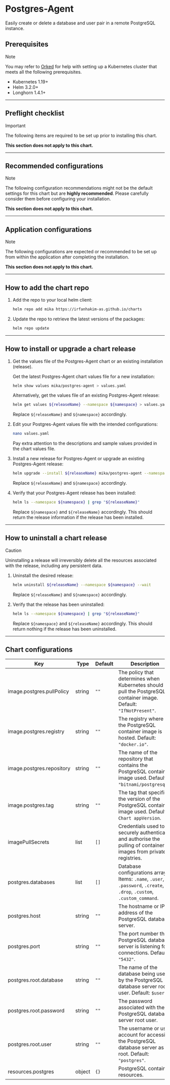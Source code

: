 # Postgres-Agent

Easily create or delete a database and user pair in a remote PostgreSQL instance.

## Prerequisites

> [!NOTE]  
> You may refer to [Orked](https://github.com/irfanhakim-as/orked) for help with setting up a Kubernetes cluster that meets all the following prerequisites.

- Kubernetes 1.19+
- Helm 3.2.0+
- Longhorn 1.4.1+

---

## Preflight checklist

> [!IMPORTANT]  
> The following items are required to be set up prior to installing this chart.

**This section does not apply to this chart.**

---

## Recommended configurations

> [!NOTE]  
> The following configuration recommendations might not be the default settings for this chart but are **highly recommended**. Please carefully consider them before configuring your installation.

**This section does not apply to this chart.**

---

## Application configurations

> [!NOTE]  
> The following configurations are expected or recommended to be set up from within the application after completing the installation.

**This section does not apply to this chart.**

---

## How to add the chart repo

1. Add the repo to your local helm client:

    ```sh
    helm repo add mika https://irfanhakim-as.github.io/charts
    ```

2. Update the repo to retrieve the latest versions of the packages:

    ```sh
    helm repo update
    ```

---

## How to install or upgrade a chart release

1. Get the values file of the Postgres-Agent chart or an existing installation (release).

    Get the latest Postgres-Agent chart values file for a new installation:

    ```sh
    helm show values mika/postgres-agent > values.yaml
    ```

    Alternatively, get the values file of an existing Postgres-Agent release:

    ```sh
    helm get values ${releaseName} --namespace ${namespace} > values.yaml
    ```

    Replace `${releaseName}` and `${namespace}` accordingly.

2. Edit your Postgres-Agent values file with the intended configurations:

    ```sh
    nano values.yaml
    ```

    Pay extra attention to the descriptions and sample values provided in the chart values file.

3. Install a new release for Postgres-Agent or upgrade an existing Postgres-Agent release:

    ```sh
    helm upgrade --install ${releaseName} mika/postgres-agent --namespace ${namespace} --create-namespace --values values.yaml --wait
    ```

    Replace `${releaseName}` and `${namespace}` accordingly.

4. Verify that your Postgres-Agent release has been installed:

    ```sh
    helm ls --namespace ${namespace} | grep "${releaseName}"
    ```

    Replace `${namespace}` and `${releaseName}` accordingly. This should return the release information if the release has been installed.

---

## How to uninstall a chart release

> [!CAUTION]  
> Uninstalling a release will irreversibly delete all the resources associated with the release, including any persistent data.

1. Uninstall the desired release:

    ```sh
    helm uninstall ${releaseName} --namespace ${namespace} --wait
    ```

    Replace `${releaseName}` and `${namespace}` accordingly.

2. Verify that the release has been uninstalled:

    ```sh
    helm ls --namespace ${namespace} | grep "${releaseName}"
    ```

    Replace `${namespace}` and `${releaseName}` accordingly. This should return nothing if the release has been uninstalled.

---

## Chart configurations

| Key | Type | Default | Description |
|-----|------|---------|-------------|
| image.postgres.pullPolicy | string | `""` | The policy that determines when Kubernetes should pull the PostgreSQL container image. Default: `"IfNotPresent"`. |
| image.postgres.registry | string | `""` | The registry where the PostgreSQL container image is hosted. Default: `"docker.io"`. |
| image.postgres.repository | string | `""` | The name of the repository that contains the PostgreSQL container image used. Default: `"bitnami/postgresql"`. |
| image.postgres.tag | string | `""` | The tag that specifies the version of the PostgreSQL container image used. Default: `Chart appVersion`. |
| imagePullSecrets | list | `[]` | Credentials used to securely authenticate and authorise the pulling of container images from private registries. |
| postgres.databases | list | `[]` | Database configurations array. Items: `.name`, `.user`, `.password`, `.create`, `.drop`, `.custom`, `.custom_command`. |
| postgres.host | string | `""` | The hostname or IP address of the PostgreSQL database server. |
| postgres.port | string | `""` | The port number the PostgreSQL database server is listening for connections. Default: `"5432"`. |
| postgres.root.database | string | `""` | The name of the database being used by the PostgreSQL database server root user. Default: `$user`. |
| postgres.root.password | string | `""` | The password associated with the PostgreSQL database server root user. |
| postgres.root.user | string | `""` | The username or user account for accessing the PostgreSQL database server as root. Default: `"postgres"`. |
| resources.postgres | object | `{}` | PostgreSQL container resources. |